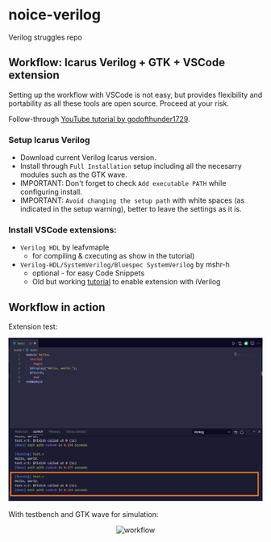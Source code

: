 # noice-verilog

Verilog struggles repo

## Workflow: Icarus Verilog + GTK + VSCode extension

Setting up the workflow with VSCode is not easy, but provides flexibility and portability as all these tools are open source. Proceed at your risk.

Follow-through [YouTube tutorial by godofthunder1729](https://www.youtube.com/watch?v=FqIhFxf9kFM).

### Setup Icarus Verilog

- Download current Verilog Icarus version.
- Install through `Full Installation` setup including all the necesarry modules such as the GTK wave.
- IMPORTANT: Don't forget to check `Add executable PATH` while configuring install.
- IMPORTANT: `Avoid changing the setup path` with white spaces (as indicated in the setup warning), better to leave the settings as it is.

### Install VSCode extensions:

- `Verilog HDL` by leafvmaple
  - for compiling & cxecuting as show in the tutorial)
- `Verilog-HDL/SystemVerilog/Bluespec SystemVerilog` by mshr-h
  - optional - for easy Code Snippets
  - Old but working [tutorial](https://www.youtube.com/watch?v=FZ-CQ_TT_hs&t=273s) to enable extension with iVerilog

## Workflow in action

Extension test:

<p align="center">
  <img src="/screenshots/hello-world.png" alt="hello"/>
</p>

With testbench and GTK wave for simulation:

<p align="center">
  <img src="/Media/verilog-gtk-running.png" alt="workflow"/>
</p>

